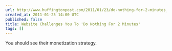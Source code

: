 ```yaml
---
url: http://www.huffingtonpost.com/2011/01/23/do-nothing-for-2-minutes_n_812745.html
created_at: 2011-01-25 14:00 UTC
published: false
title: Website Challenges You To 'Do Nothing For 2 Minutes'
tags: []
---
```


You should see their monetization strategy.
